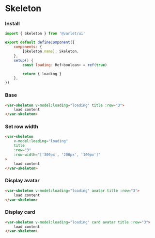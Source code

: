 # Skeleton

### Install

```js
import { Skeleton } from '@varlet/ui'

export default defineComponent({
	components: {
		[Skeleton.name]: Skeleton,
	},
	setup() {
		const loading: Ref<boolean> = ref(true)

		return { loading }
	},
})
```

### Base

```html
<var-skeleton v-model:loading="loading" title :row="3">
	load content
</var-skeleton>
```

### Set row width

```html
<var-skeleton
	v-model:loading="loading"
	title
	:row="3"
	:row-width="['300px', '200px', '100px']"
>
	load content
</var-skeleton>
```

### Display avatar

```html
<var-skeleton v-model:loading="loading" avatar title :row="3">
	load content
</var-skeleton>
```

### Display card

```html
<var-skeleton v-model:loading="loading" card avatar title :row="3">
	load content
</var-skeleton>
```
